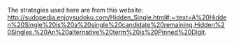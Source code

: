The strategies used here are from this website:
http://sudopedia.enjoysudoku.com/Hidden_Single.html#:~:text=A%20Hidden%20Single%20is%20a%20single%20candidate%20remaining,Hidden%20Singles.%20An%20alternative%20term%20is%20Pinned%20Digit.
